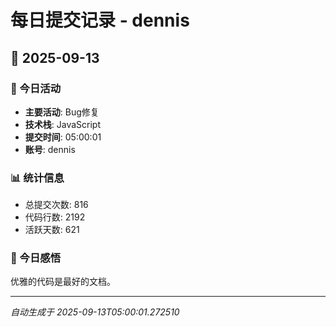 # 每日提交记录 - dennis

## 📅 2025-09-13

### 🎯 今日活动
- **主要活动**: Bug修复
- **技术栈**: JavaScript
- **提交时间**: 05:00:01
- **账号**: dennis

### 📊 统计信息
- 总提交次数: 816
- 代码行数: 2192
- 活跃天数: 621

### 💭 今日感悟
优雅的代码是最好的文档。

---
*自动生成于 2025-09-13T05:00:01.272510*
